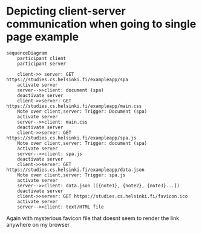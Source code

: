 # Depicting client-server communication when going to single page example

```mermaid
sequenceDiagram
    participant client
    participant server

    client->> server: GET https://studies.cs.helsinki.fi/exampleapp/spa
    activate server
    server-->>client: document (spa)
    deactivate server
    client->>server: GET https://studies.cs.helsinki.fi/exampleapp/main.css
    Note over client,server: Trigger: Document (spa)
    activate server
    server-->>client: main.css
    deactivate server
    client->>server: GET https://studies.cs.helsinki.fi/exampleapp/spa.js
    Note over client,server: Trigger: document (spa)
    activate server
    server-->>client: spa.js
    deactivate server
    client->>server: GET https://studies.cs.helsinki.fi/exampleapp/data.json
    Note over client,server: Trigger: spa.js
    activate server
    server-->>client: data.json ([{note1}, {note2}, {note3}...])
    deactivate server
    client->>server: GET https://studies.cs.helsinki.fi/favicon.ico
    activate server
    server-->>client: text/HTML file
```

Again with mysterious favicon file that doesnt seem to render the link anywhere on my browser